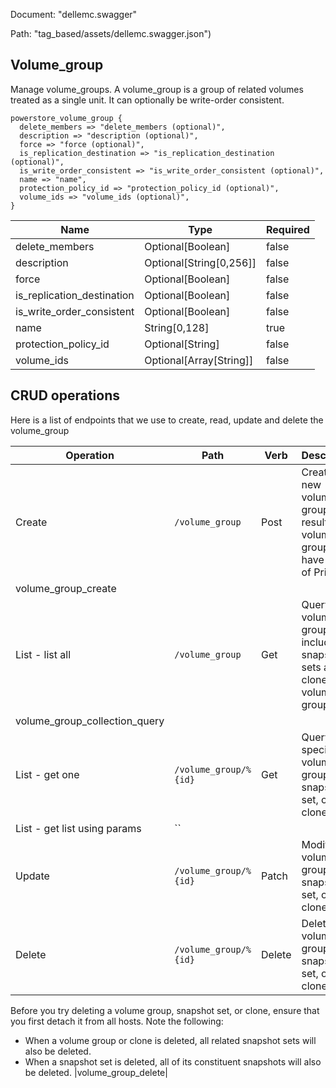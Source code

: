 Document: "dellemc.swagger"


Path: "tag_based/assets/dellemc.swagger.json")

## Volume_group

Manage volume_groups. A volume_group is a group of related volumes treated as a single unit. It can optionally be write-order consistent.

```puppet
powerstore_volume_group {
  delete_members => "delete_members (optional)",
  description => "description (optional)",
  force => "force (optional)",
  is_replication_destination => "is_replication_destination (optional)",
  is_write_order_consistent => "is_write_order_consistent (optional)",
  name => "name",
  protection_policy_id => "protection_policy_id (optional)",
  volume_ids => "volume_ids (optional)",
}
```

| Name        | Type           | Required       |
| ------------- | ------------- | ------------- |
|delete_members | Optional[Boolean] | false |
|description | Optional[String[0,256]] | false |
|force | Optional[Boolean] | false |
|is_replication_destination | Optional[Boolean] | false |
|is_write_order_consistent | Optional[Boolean] | false |
|name | String[0,128] | true |
|protection_policy_id | Optional[String] | false |
|volume_ids | Optional[Array[String]] | false |



## CRUD operations

Here is a list of endpoints that we use to create, read, update and delete the volume_group

| Operation | Path | Verb | Description | OperationID |
| ------------- | ------------- | ------------- | ------------- | ------------- |
|Create|`/volume_group`|Post|Create a new volume group. The resulting volume group will have a type of Primary.
|volume_group_create|
|List - list all|`/volume_group`|Get|Query all volume groups, including snapshot sets and clones of volume groups.
|volume_group_collection_query|
|List - get one|`/volume_group/%{id}`|Get|Query a specific volume group, snapshot set, or clone.|volume_group_instance_query|
|List - get list using params|``||||
|Update|`/volume_group/%{id}`|Patch|Modify a volume group, snapshot set, or clone.|volume_group_modify|
|Delete|`/volume_group/%{id}`|Delete|Delete a volume group, snapshot set, or clone.
Before you try deleting a volume group, snapshot set, or clone, ensure that you first detach it from all hosts. Note the following:
* When a volume group or clone is deleted, all related snapshot sets will also be deleted.
* When a snapshot set is deleted, all of its constituent snapshots will also be deleted.
|volume_group_delete|
